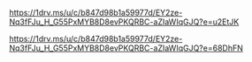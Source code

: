 https://1drv.ms/u/c/b847d98b1a59977d/EY2ze-Nq3fFJu_H_G55PxMYB8D8evPKQRBC-aZIaWIqGJQ?e=u2EtJK

https://1drv.ms/u/c/b847d98b1a59977d/EY2ze-Nq3fFJu_H_G55PxMYB8D8evPKQRBC-aZIaWIqGJQ?e=68DhFN
